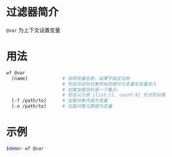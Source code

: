 # 过滤器简介

`@var` 为上下文设置变量

# 用法

```bash
wf @var
  [name]             # 指明变量名称，如果不指定名称
                     # 则会将目标对象所有的键作为变量名批量加入
                     # 如果加载目标是一个集合，
                     # 则会认为是 {list:[], count:8} 形式的对象
  [-f /path/to]      # 加载对象内容为变量
  [-o /path/to]      # 加载对象元数据为变量
```

# 示例

```bash
$demo> wf @var 
```
